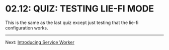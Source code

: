 # 02.12: QUIZ: TESTING LIE-FI MODE
This is the same as the last quiz except just testing that the lie-fi configuration works.

- - -

Next: [Introducing Service Worker](./13-intro-service-worker.md)